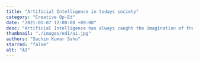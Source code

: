 ```yaml
---
title: "Artificial Intelligence in todays society"
category: "Creative Op-Ed"
date: "2021-01-07 12:00:00 +09:00"
desc: "Artificial Intelligence has always caught the imagination of those who take it upon themselves to “predict” the outline of future societies. This article is an appreciation of the AI-powered lives we are living today. The world seems ever so charming, mysterious and intriguing with Artificial Intelligence!"
thumbnail: "./images/ed1/ai.jpg"
authors: "Sachin Kumar Sahu"
starred: "false"
alt: "AI"
---
```


<style dangerouslySetInnerHTML={{__html: "\ncode {\n  white-space : pre-wrap !important;\n  font-weight: bolder !important;\n}\n" }} />

## The science of today is the technology of tomorrow

```
“ Machine learning is a core, transformative way by which we're re-thinking how we're doing everything ”

- Sundar Pichai

```


We have made tremendous progress in evolving from  primitive beings in small, dreary caves to modern humans in large, bustling cities. But we lack the ability to not think of anything, even for a second. Boredom  is not an option for us. 

**Artificial Intelligence has always caught the  imagination of those who take it upon themselves  to “predict” the outline of future societies.** 

The pace of innovation in AI is breath-taking today.  Artificial Intelligence in simple terms means that machines  and computers are learning, thinking, and doing what  human intelligence does. Over the past few decades, it has  been integrating itself into all aspects of human life, and  now, it is integral to our daily lifestyles. 

**If you have reservations about the use of AI, it may  be comforting to know that most of us have been  using AI daily for many years.** When apps like Google  Maps calculate traffic to find the quickest route to your  destination, that’s AI at work. AI assists in every area of our  lives, whether we’re trying to read our emails, navigation,  music recommendations, searching the web, or even  shopping online! 

Self-driving cars use AI to develop “the power to see, think,  and learn so that they can navigate a nearly infinite range of  possible driving scenarios.” Gmail uses AI to offer users a way to reply to emails with precise phrases like “Thanks!” or  “Let’s do it!” with a click of a button, isn’t it amazing? 

AI powers many programs and services that help us do  everyday things such as connecting with friends, unlocking  phones via face ID, or using a ride-share service. In fact, a  Boeing 777 pilot spends approximately seven minutes  manually piloting the plane. He places the plane on  “autopilot mode” to cover most of the distance. 
AI is used even in forensic investigations! “DNA  sequencing” makes use of AI to sequence strands of DNA  from scattered bone fragments to establish the identity of  victims. 

AI-powered robots are used in the cleaning of nuclear sites,  fire-fighting, welding robots, etc which reduces the perilous  nature of these jobs. ‘‘AI-enhanced education’’ assists  human teachers to make high-quality education precise,  economical, and more widely available. Likewise, AI for  autonomous weapons safeguards humanity too. 
To sum up, Artificial Intelligence is playing a leading role in  today’s societies. Our life is changed by AI because this  technology is very useful in day to day services. Hence it is  clear that AI is all set to be the future of the entire world.  The world seems exciting and intriguing with AI! 
